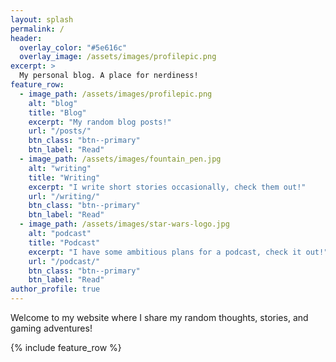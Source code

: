 ```yaml
---
layout: splash
permalink: /
header:
  overlay_color: "#5e616c"
  overlay_image: /assets/images/profilepic.png
excerpt: >
  My personal blog. A place for nerdiness!
feature_row:
  - image_path: /assets/images/profilepic.png
    alt: "blog"
    title: "Blog"
    excerpt: "My random blog posts!"
    url: "/posts/"
    btn_class: "btn--primary"
    btn_label: "Read"
  - image_path: /assets/images/fountain_pen.jpg
    alt: "writing"
    title: "Writing"
    excerpt: "I write short stories occasionally, check them out!"
    url: "/writing/"
    btn_class: "btn--primary"
    btn_label: "Read"
  - image_path: /assets/images/star-wars-logo.jpg
    alt: "podcast"
    title: "Podcast"
    excerpt: "I have some ambitious plans for a podcast, check it out!"
    url: "/podcast/"
    btn_class: "btn--primary"
    btn_label: "Read"      
author_profile: true
---
```


Welcome to my website where I share my random thoughts, stories, and gaming
adventures!

{% include feature_row %}

